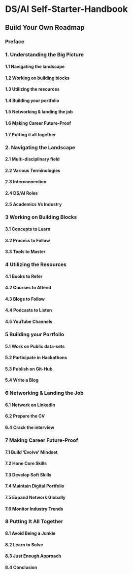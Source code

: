# DS/AI Self-Starter-Handbook
## Build Your Own Roadmap

### Preface


### 1. Understanding the Big Picture

#### 1.1 Navigating the landscape	

#### 1.2 Working on building blocks	

#### 1.3 Utilizing the resources	

#### 1.4 Building your portfolio	

#### 1.5 Networking & landing the job

#### 1.6 Making Career Future-Proof	

#### 1.7 Putting it all together	


### 2. Navigating the Landscape

#### 2.1 Multi-disciplinary field	

#### 2.2 Various Terminologies	

#### 2.3 Interconnection	

#### 2.4 DS/AI Roles	

#### 2.5 Academics Vs Industry


### 3 Working on Building Blocks	

#### 3.1 Concepts to Learn	

#### 3.2 Process to Follow

#### 3.3 Tools to Master

### 4 Utilizing the Resources	

#### 4.1 Books to Refer	

#### 4.2 Courses to Attend

#### 4.3 Blogs to Follow

#### 4.4 Podcasts to Listen	

#### 4.5 YouTube Channels	


### 5 Building your Portfolio

#### 5.1 Work on Public data-sets

#### 5.2 Participate in Hackathons

#### 5.3 Publish on Git-Hub

#### 5.4 Write a Blog


### 6 Networking & Landing the Job

#### 6.1 Network on LinkedIn

#### 6.2 Prepare the CV	
#### 6.4 Crack the interview

### 7 Making Career Future-Proof

#### 7.1 Build ‘Evolve’ Mindset

#### 7.2 Hone Core Skills

#### 7.3 Develop Soft Skills

#### 7.4 Maintain Digital Portfolio

#### 7.5 Expand Network Globally

#### 7.6 Monitor Industry Trends


### 8 Putting It All Together	

#### 8.1 Avoid Being a Junkie

#### 8.2 Learn to Solve

#### 8.3 Just Enough Approach

#### 8.4 Conclusion




